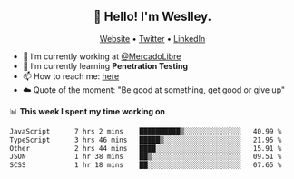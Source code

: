 <h2 align="center">👋 Hello! I'm Weslley.</h2>
<p align="center">
  <a href="http://weslleyneri.com.br">Website</a> •
  <a href="https://twitter.com/Weslley_Neri">Twitter</a> •
  <a href="https://www.linkedin.com/in/weslley-neri-3658908b">LinkedIn</a>
</p>


- 🔭 I’m currently working at [@MercadoLibre](https://github.com/mercadolibre)
- 🌱 I’m currently learning **Penetration Testing**
- 📫 How to reach me: [here](mailto:weslley39@gmail.com)
- ☁️ Quote of the moment: "Be good at something, get good or give up"

📊 **This week I spent my time working on**
<!--START_SECTION:waka-->

```txt
JavaScript      7 hrs 2 mins    ██████████▒░░░░░░░░░░░░░░   40.99 %
TypeScript      3 hrs 46 mins   █████▒░░░░░░░░░░░░░░░░░░░   21.95 %
Other           2 hrs 44 mins   ████░░░░░░░░░░░░░░░░░░░░░   15.91 %
JSON            1 hr 38 mins    ██▒░░░░░░░░░░░░░░░░░░░░░░   09.51 %
SCSS            1 hr 18 mins    ██░░░░░░░░░░░░░░░░░░░░░░░   07.65 %
```

<!--END_SECTION:waka-->

<!-- Inspired by https://github.com/gruselhaus/gruselhaus -->
